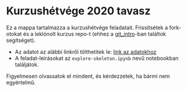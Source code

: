 # Kurzushétvége 2020 tavasz

Ez a mappa tartalmazza a kurzushétvége feladatait. Frissítsétek a fork-otokat és a leklónolt kurzus repo-t (ehhez a [git_intro](https://github.com/kbenya/teach-rajk-prog1-2020a/blob/master/materials/tutorials/git_intro.md)-ban találtok segítséget).

- Az adatot az alábbi linkről tölthetitek le: [link az adatokhoz](https://www.dropbox.com/sh/ee2b75u46n3gu8g/AACVelXFcQPoYyRgJxJgEGfya?dl=0)
- A feladat-leírásokat az ```explore-skeleton.ipynb``` nevű notebookban találjátok.

Figyelmesen olvassatok el mindent, és kérdezzetek, ha bármi nem egyértelmű.
